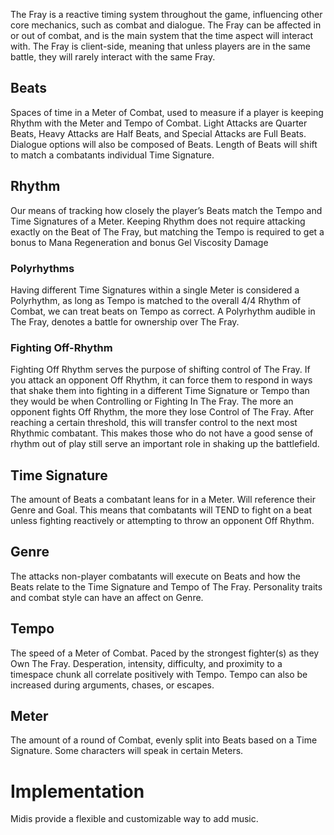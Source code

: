 The Fray is a reactive timing system throughout the game, influencing other core mechanics, such as combat and dialogue. The Fray can be affected in or out of combat, and is the main system that the time aspect will interact with. The Fray is client-side, meaning that unless players are in the same battle, they will rarely interact with the same Fray.

## Beats
Spaces of time in a Meter of Combat, used to measure if a player is keeping Rhythm with the Meter and Tempo of Combat. Light Attacks are Quarter Beats, Heavy Attacks are Half Beats, and Special Attacks are Full Beats. Dialogue options will also be composed of Beats. Length of Beats will shift to match a combatants individual Time Signature.

## Rhythm
Our means of tracking how closely the player’s Beats match the Tempo and Time Signatures of a Meter. Keeping Rhythm does not require attacking exactly on the Beat of The Fray, but matching the Tempo is required to get a bonus to Mana Regeneration and bonus Gel Viscosity Damage

### Polyrhythms
Having different Time Signatures within a single Meter is considered a Polyrhythm, as long as Tempo is matched to the overall 4/4 Rhythm of Combat, we can treat beats on Tempo as correct. A Polyrhythm audible in The Fray, denotes a battle for ownership over The Fray. 

### Fighting Off-Rhythm
Fighting Off Rhythm serves the purpose of shifting control of The Fray. If you attack an opponent Off Rhythm, it can force them to respond in ways that shake them into fighting in a different Time Signature or Tempo than they would be when Controlling or Fighting In The Fray. The more an opponent fights Off Rhythm, the more they lose Control of The Fray. After reaching a certain threshold, this will transfer control to the next most Rhythmic combatant. This makes those who do not have a good sense of rhythm out of play still serve an important role in shaking up the battlefield.

## Time Signature
The amount of Beats a combatant leans for in a Meter. Will reference their Genre and Goal. This means that combatants will TEND to fight on a beat unless fighting reactively or attempting to throw an opponent Off Rhythm.

## Genre
The attacks non-player combatants will execute on Beats and how the Beats relate to the Time Signature and Tempo of The Fray. Personality traits and combat style can have an affect on Genre.

## Tempo
The speed of a Meter of Combat. Paced by the strongest fighter(s) as they Own The Fray. Desperation, intensity, difficulty, and proximity to a timespace chunk all correlate positively with Tempo. Tempo can also be increased during arguments, chases, or escapes.

## Meter
The amount of a round of Combat, evenly split into Beats based on a Time Signature. Some characters will speak in certain Meters.

# Implementation
Midis provide a flexible and customizable way to add music. 